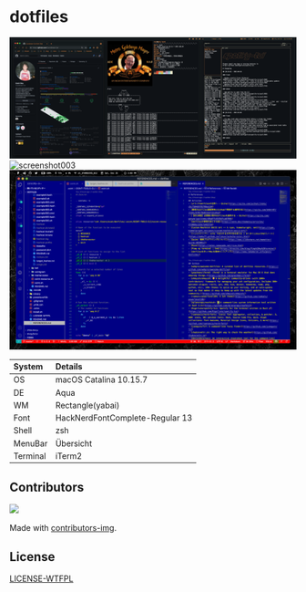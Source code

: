 # dotfiles

![screenshot001](.assets/screenshot001.png)
![screenshot003](.assets/screenshot003.png)
![screenshot002](.assets/screenshot002.png)

| System   | Details                         |
|:---------|:--------------------------------|
| OS       | macOS Catalina 10.15.7          |
| DE       | Aqua                            |
| WM       | Rectangle(yabai)                |
| Font     | HackNerdFontComplete-Regular 13 |
| Shell    | zsh                             |
| MenuBar  | Übersicht                       |
| Terminal | iTerm2                          |


## Contributors
<a href="https://github.com/Coordinate-Cat/dotfiles/graphs/contributors">
  <img src="https://contributors-img.web.app/image?repo=Coordinate-Cat/dotfiles" />
</a>

Made with [contributors-img](https://contributors-img.web.app).

## License

[LICENSE-WTFPL](https://github.com/Coordinate-Cat/dotfiles/blob/master/LICENSE-WTFPL)